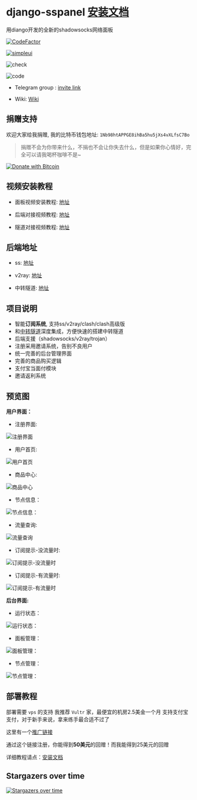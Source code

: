 # django-sspanel [安装文档](https://ehco1996.github.io/django-sspanel/)

用diango开发的全新的shadowsocks网络面板

[![CodeFactor](https://www.codefactor.io/repository/github/ehco1996/django-sspanel/badge)](https://www.codefactor.io/repository/github/ehco1996/django-sspanel)

[![simpleui](https://img.shields.io/badge/developing%20with-Simpleui-2077ff.svg)](https://github.com/newpanjing/simpleui)

![check](https://github.com/Ehco1996/django-sspanel/actions/workflows/check.yml/badge.svg)

![code](https://github.com/Ehco1996/django-sspanel/actions/workflows/code.yml/badge.svg)

* Telegram group : [invite link](https://t.me/Ehcobreakwa11)

* Wiki: [Wiki](https://github.com/Ehco1996/django-sspanel/wiki)

## 捐赠支持

欢迎大家给我捐赠, 我的比特币钱包地址: `1Nb98htAPPGE8ihBa5hu5jXs4vXLfsC7Bo`

> 捐赠不会为你带来什么，不捐也不会让你失去什么，但是如果你心情好，完全可以请我喝杯咖啡不是~

[![Donate with Bitcoin](https://en.cryptobadges.io/badge/big/1Nb98htAPPGE8ihBa5hu5jXs4vXLfsC7Bo?showBalance=true)](https://en.cryptobadges.io/donate/1Nb98htAPPGE8ihBa5hu5jXs4vXLfsC7Bo)

## 视频安装教程

* 面板视频安装教程: [地址](https://youtu.be/BRHcdGeufvY)

* 后端对接视频教程: [地址](https://youtu.be/QNbnya1HHU0)

* 隧道对接视频教程: [地址](https://youtu.be/R4U0NZaMUeY)

## 后端地址

* ss: [地址](https://github.com/Ehco1996/aioshadowsocks)

* v2ray: [地址](https://github.com/Ehco1996/v2scar)

* 中转隧道: [地址](https://github.com/Ehco1996/ehco)

## 项目说明

* 智能**订阅系统**, 支持ss/v2ray/clash/clash高级版
* 和[中转隧道](https://github.com/Ehco1996/ehco)深度集成，方便快速的搭建中转隧道
* 后端支援（shadowsocks/v2ray/trojan）
* 注册采用邀请系统，告别不良用户
* 统一完善的后台管理界面
* 完善的商品购买逻辑
* 支付宝当面付模块
* 邀请返利系统

## 预览图

**用户界面：**

* 注册界面:

![注册界面](https://user-images.githubusercontent.com/24697284/53059324-5dfaf000-34f1-11e9-9454-a828237b263d.png)

* 用户首页:

![用户首页](https://user-images.githubusercontent.com/24697284/106535015-40818e00-6530-11eb-8f34-75563e14f280.png)

* 商品中心:

![商品中心](https://user-images.githubusercontent.com/24697284/106536076-9d7e4380-6532-11eb-8368-eddd6f4cdad8.png)

* 节点信息：

![节点信息：](https://user-images.githubusercontent.com/24697284/106535019-424b5180-6530-11eb-90ea-46560b6d232d.png)

* 流量查询:

![流量查询](https://user-images.githubusercontent.com/24697284/53059233-14120a00-34f1-11e9-94f3-b2ca2ab88882.png)

* 订阅提示-没流量时:

![订阅提示-没流量时](https://user-images.githubusercontent.com/24697284/106535024-437c7e80-6530-11eb-87fa-7432091b8c25.png)

* 订阅提示-有流量时:

![订阅提示-有流量时](https://user-images.githubusercontent.com/24697284/106535027-45464200-6530-11eb-9024-321b1f054f5f.png)

**后台界面:**

* 运行状态：

![运行状态：](https://user-images.githubusercontent.com/24697284/106535029-46776f00-6530-11eb-8709-f66a40ff0a89.png)

* 面板管理：

![面板管理：](https://user-images.githubusercontent.com/24697284/99465482-80939480-2975-11eb-9ab5-b0b88a6f6f1a.png)

* 节点管理：

![节点管理：](https://user-images.githubusercontent.com/24697284/99465561-a751cb00-2975-11eb-87bb-a35303ef1a8d.png)

## 部署教程

部署需要 `vps` 的支持
我推荐 `Vultr` 家，最便宜的机房2.5美金一个月
支持支付宝支付，对于新手来说，拿来练手最合适不过了

这里有一个[推广链接](https://www.vultr.com/?ref=7914717-4F)

通过这个链接注册，你能得到**50美元**的回赠！而我能得到25美元的回赠

详细教程请点：[安装文档](https://ehco1996.github.io/django-sspanel/)

## Stargazers over time

[![Stargazers over time](https://starchart.cc/Ehco1996/django-sspanel.svg)](https://starchart.cc/Ehco1996/django-sspanel)
